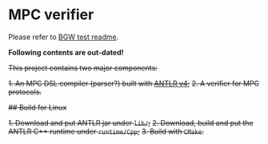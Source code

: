 # MPC verifier

Please refer to [BGW test readme](test/bgw/README.md).

**Following contents are out-dated!**

~~This project contains two major components:~~

~~1. An MPC DSL compiler (parser?) built with [ANTLR v4](https://github.com/antlr/antlr4);~~
~~2. A verifier for MPC protocols.~~

~~## Build for Linux~~

~~1. Download and put ANTLR jar under `lib/`;~~
~~2. Download, build and put the ANTLR C++ runtime under `runtime/Cpp`;~~
~~3. Build with `CMake`.~~
